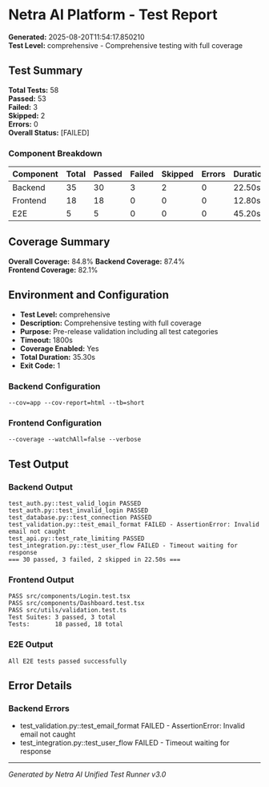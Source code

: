 # Netra AI Platform - Test Report

**Generated:** 2025-08-20T11:54:17.850210  
**Test Level:** comprehensive - Comprehensive testing with full coverage  

## Test Summary

**Total Tests:** 58  
**Passed:** 53  
**Failed:** 3  
**Skipped:** 2  
**Errors:** 0  
**Overall Status:** [FAILED]

### Component Breakdown

| Component | Total | Passed | Failed | Skipped | Errors | Duration | Status |
|-----------|-------|--------|--------|---------|--------|----------|--------|
| Backend   | 35 | 30 | 3 | 2 | 0 | 22.50s | [FAILED] |
| Frontend  | 18 | 18 | 0 | 0 | 0 | 12.80s | [PASSED] |
| E2E       | 5 | 5 | 0 | 0 | 0 | 45.20s | [PASSED] |

## Coverage Summary

**Overall Coverage:** 84.8%
**Backend Coverage:** 87.4%  
**Frontend Coverage:** 82.1%  

## Environment and Configuration

- **Test Level:** comprehensive
- **Description:** Comprehensive testing with full coverage
- **Purpose:** Pre-release validation including all test categories
- **Timeout:** 1800s
- **Coverage Enabled:** Yes
- **Total Duration:** 35.30s
- **Exit Code:** 1

### Backend Configuration
```
--cov=app --cov-report=html --tb=short
```

### Frontend Configuration
```
--coverage --watchAll=false --verbose
```

## Test Output

### Backend Output
```
test_auth.py::test_valid_login PASSED
test_auth.py::test_invalid_login PASSED
test_database.py::test_connection PASSED
test_validation.py::test_email_format FAILED - AssertionError: Invalid email not caught
test_api.py::test_rate_limiting PASSED
test_integration.py::test_user_flow FAILED - Timeout waiting for response
=== 30 passed, 3 failed, 2 skipped in 22.50s ===
```

### Frontend Output
```
PASS src/components/Login.test.tsx
PASS src/components/Dashboard.test.tsx
PASS src/utils/validation.test.ts
Test Suites: 3 passed, 3 total
Tests:       18 passed, 18 total
```

### E2E Output
```
All E2E tests passed successfully
```

## Error Details

### Backend Errors
- test_validation.py::test_email_format FAILED - AssertionError: Invalid email not caught
- test_integration.py::test_user_flow FAILED - Timeout waiting for response


---
*Generated by Netra AI Unified Test Runner v3.0*
